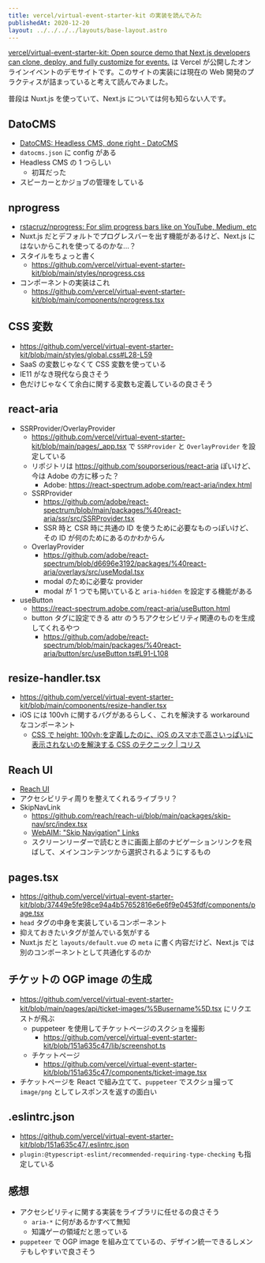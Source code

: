 ```yaml
---
title: vercel/virtual-event-starter-kit の実装を読んでみた
publishedAt: 2020-12-20
layout: ../../../../layouts/base-layout.astro
---
```


[vercel/virtual-event-starter-kit: Open source demo that Next.js developers can clone, deploy, and fully customize for events.](https://github.com/vercel/virtual-event-starter-kit) は Vercel が公開したオンラインイベントのデモサイトです。このサイトの実装には現在の Web 開発のプラクティスが詰まっていると考えて読んでみました。

普段は Nuxt.js を使っていて、Next.js については何も知らない人です。

## DatoCMS

- [DatoCMS: Headless CMS, done right - DatoCMS](https://www.datocms.com/)
- `datocms.json` に config がある
- Headless CMS の 1 つらしい
  - 初耳だった
- スピーカーとかジョブの管理をしている

## nprogress

- [rstacruz/nprogress: For slim progress bars like on YouTube, Medium, etc](https://github.com/rstacruz/nprogress)
- Nuxt.js だとデフォルトでプログレスバーを出す機能があるけど、Next.js にはないからこれを使ってるのかな...？
- スタイルをちょっと書く
  - https://github.com/vercel/virtual-event-starter-kit/blob/main/styles/nprogress.css
- コンポーネントの実装はこれ
  - https://github.com/vercel/virtual-event-starter-kit/blob/main/components/nprogress.tsx

## CSS 変数

- https://github.com/vercel/virtual-event-starter-kit/blob/main/styles/global.css#L28-L59
- SaaS の変数じゃなくて CSS 変数を使っている
- IE11 がなき現代なら良さそう
- 色だけじゃなくて余白に関する変数も定義しているの良さそう

## react-aria

- SSRProvider/OverlayProvider
  - https://github.com/vercel/virtual-event-starter-kit/blob/main/pages/_app.tsx で `SSRProvider` と `OverlayProvider` を設定している
  - リポジトリは https://github.com/souporserious/react-aria ぽいけど、今は Adobe の方に移った？
    - Adobe: https://react-spectrum.adobe.com/react-aria/index.html
  - SSRProvider
    - https://github.com/adobe/react-spectrum/blob/main/packages/%40react-aria/ssr/src/SSRProvider.tsx
    - SSR 時と CSR 時に共通の ID を使うために必要なものっぽいけど、その ID が何のためにあるのかわからん
  - OverlayProvider
    - https://github.com/adobe/react-spectrum/blob/d6696e3192/packages/%40react-aria/overlays/src/useModal.tsx
    - modal のために必要な provider
    - modal が 1 つでも開いていると `aria-hidden` を設定する機能がある
- useButton
  - https://react-spectrum.adobe.com/react-aria/useButton.html
  - button タグに設定できる attr のうちアクセシビリティ関連のものを生成してくれるやつ
    - https://github.com/adobe/react-spectrum/blob/main/packages/%40react-aria/button/src/useButton.ts#L91-L108

## resize-handler.tsx

- https://github.com/vercel/virtual-event-starter-kit/blob/main/components/resize-handler.tsx
- iOS には 100vh に関するバグがあるらしく、これを解決する workaround なコンポーネント
  - [CSS で height: 100vh;を定義したのに、iOS のスマホで高さいっぱいに表示されないのを解決する CSS のテクニック | コリス](https://coliss.com/articles/build-websites/operation/css/css-fix-for-100vh-in-ios.html)

## Reach UI

- [Reach UI](https://reach.tech/)
- アクセシビリティ周りを整えてくれるライブラリ？
- SkipNavLink
  - https://github.com/reach/reach-ui/blob/main/packages/skip-nav/src/index.tsx
  - [WebAIM: "Skip Navigation" Links](https://webaim.org/techniques/skipnav/)
  - スクリーンリーダーで読むときに画面上部のナビゲーションリンクを飛ばして、メインコンテンツから選択されるようにするもの

## pages.tsx

- https://github.com/vercel/virtual-event-starter-kit/blob/37449e5fe98ce94a4b57652816e6e6f9e0453fdf/components/page.tsx
- `head` タグの中身を実装しているコンポーネント
- 抑えておきたいタグが並んでいる気がする
- Nuxt.js だと `layouts/default.vue` の `meta` に書く内容だけど、Next.js では別のコンポーネントとして共通化するのか

## チケットの OGP image の生成

- https://github.com/vercel/virtual-event-starter-kit/blob/main/pages/api/ticket-images/%5Busername%5D.tsx にリクエストが飛ぶ
  - puppeteer を使用してチケットページのスクショを撮影
    - https://github.com/vercel/virtual-event-starter-kit/blob/151a635c47/lib/screenshot.ts
  - チケットページ
    - https://github.com/vercel/virtual-event-starter-kit/blob/151a635c47/components/ticket-image.tsx
- チケットページを React で組み立てて、`puppeteer` でスクショ撮って `image/png` としてレスポンスを返すの面白い

## .eslintrc.json

- https://github.com/vercel/virtual-event-starter-kit/blob/151a635c47/.eslintrc.json
- `plugin:@typescript-eslint/recommended-requiring-type-checking` も指定している

## 感想

- アクセシビリティに関する実装をライブラリに任せるの良さそう
  - `aria-*` に何があるかすべて無知
  - 知識ゲーの領域だと思っている
- `puppeteer` で OGP image を組み立てているの、デザイン統一できるしメンテもしやすいで良さそう
